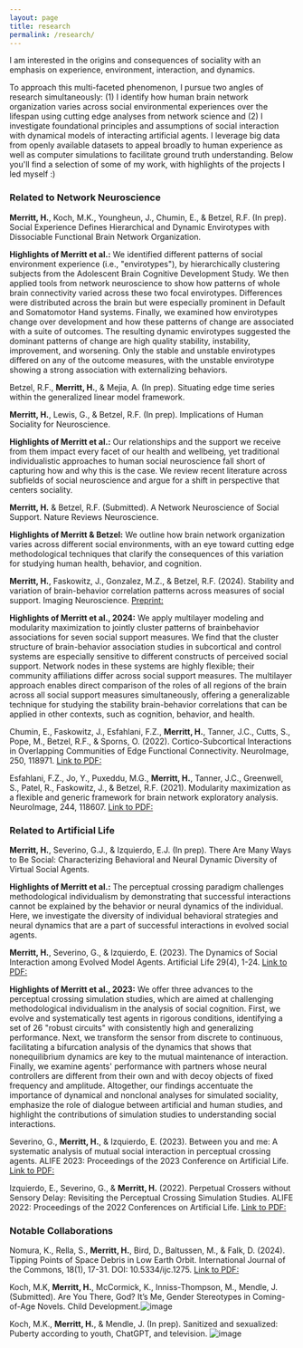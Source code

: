 ```yaml
---
layout: page
title: research
permalink: /research/
---
```


I am interested in the origins and consequences of sociality with an emphasis on experience, environment, interaction, and dynamics. 

To approach this multi-faceted phenomenon, I pursue two angles of research simultaneously: (1) I identify how human brain network organization varies across social environmental experiences over the lifespan using cutting edge analyses from network science and (2) I investigate foundational principles and assumptions of social interaction with dynamical models of interacting artificial agents. I leverage big data from openly available datasets to appeal broadly to human experience as well as computer simulations to facilitate ground truth understanding. Below you'll find a selection of some of my work, with highlights of the projects I led myself :)


### Related to Network Neuroscience
**Merritt, H.**, Koch, M.K., Youngheun, J., Chumin, E., & Betzel, R.F. (In prep). Social Experience Defines Hierarchical and Dynamic Envirotypes with Dissociable Functional Brain Network Organization.

**Highlights of Merritt et al.:** We identified different patterns of social environment experience (i.e., "envirotypes"), by hierarchically clustering subjects from the Adolescent Brain Cognitive Development Study. We then applied tools from network neuroscience to show how patterns of whole brain connectivity varied across these two focal envirotypes. Differences were distributed across the brain but were especially prominent in Default and Somatomotor Hand systems. Finally, we examined how envirotypes change over development and how these patterns of change are associated with a suite of outcomes. The resulting dynamic envirotypes suggested the dominant patterns of change are high quality stability, instability, improvement, and worsening. Only the stable and unstable envirotypes differed on any of the outcome measures, with the unstable envirotype showing a strong association with externalizing behaviors.


Betzel, R.F., **Merritt, H.**, & Mejia, A. (In prep). Situating edge time series within the generalized linear model framework.


**Merritt, H.**, Lewis, G., & Betzel, R.F. (In prep). Implications of Human Sociality for Neuroscience.

**Highlights of Merritt et al.:** Our relationships and the support we receive from them impact every facet of our health and wellbeing, yet traditional individualistic approaches to human social neuroscience fall short of capturing how and why this is the case. We review recent literature across subfields of social neuroscience and argue for a shift in perspective that centers sociality. 


**Merritt, H.** & Betzel, R.F. (Submitted). A Network Neuroscience of Social Support. Nature Reviews Neuroscience.

**Highlights of Merritt & Betzel:** We outline how brain network organization varies across different social environments, with an eye toward cutting edge methodological techniques that clarify the consequences of this variation for studying human health, behavior, and cognition.


**Merritt, H.**, Faskowitz, J., Gonzalez, M.Z., & Betzel, R.F. (2024). Stability and variation of brain-behavior correlation patterns across measures of social support. Imaging Neuroscience. [Preprint:](https://doi.org/10.1101/2023.03.23.533966)

**Highlights of Merritt et al., 2024:** We apply multilayer modeling and modularity maximization to jointly cluster patterns of brainbehavior associations for seven social support measures. We find that the cluster structure of brain-behavior association studies in subcortical and control systems are especially sensitive to different constructs of perceived social support. Network nodes in these systems are highly flexible; their community affiliations differ across social support measures.  The multilayer approach enables direct comparison of the roles of all regions of the brain
across all social support measures simultaneously, offering a generalizable technique for studying the stability brain-behavior correlations that can be applied in other contexts, such as cognition, behavior, and health.


Chumin, E., Faskowitz, J., Esfahlani, F.Z., **Merritt, H.**, Tanner, J.C., Cutts, S., Pope, M., Betzel, R.F., & Sporns, O. (2022). Cortico-Subcortical Interactions in Overlapping Communities of Edge Functional Connectivity. NeuroImage, 250, 118971. [Link to PDF:](https://www.sciencedirect.com/science/article/pii/S1053811922001008)


Esfahlani, F.Z., Jo, Y., Puxeddu, M.G., **Merritt, H.**, Tanner, J.C., Greenwell, S., Patel, R., Faskowitz, J., & Betzel, R.F. (2021). Modularity maximization as a flexible and generic framework for brain network exploratory analysis. NeuroImage, 244, 118607. [Link to PDF:](https://www.sciencedirect.com/science/article/pii/S1053811921008806)



### Related to Artificial Life
**Merritt, H.**, Severino, G.J., & Izquierdo, E.J. (In prep). There Are Many Ways to Be Social: Characterizing Behavioral and Neural Dynamic Diversity of Virtual Social Agents.

**Highlights of Merritt et al.:** The perceptual crossing paradigm challenges methodological individualism by demonstrating that successful interactions cannot be explained by the behavior or neural dynamics of the individual. Here, we investigate the diversity of individual behavioral strategies and neural dynamics that are a part of successful interactions in evolved social agents. 


**Merritt, H.**, Severino, G., & Izquierdo, E. (2023). The Dynamics of Social Interaction among Evolved Model Agents. Artificial Life 29(4), 1-24. [Link to PDF:](https://pubmed.ncbi.nlm.nih.gov/37988679/)

**Highlights of Merritt et al., 2023:** We offer three advances to the perceptual crossing simulation studies, which are aimed at challenging methodological individualism in the analysis of social cognition. First, we evolve and systematically test agents in rigorous conditions, identifying a set of 26 "robust circuits" with consistently high and generalizing performance. Next, we transform the sensor from discrete to continuous, facilitating a bifurcation analysis of the dynamics that shows that nonequilibrium dynamics are key to the mutual maintenance of interaction. Finally, we examine agents' performance with partners whose neural controllers are different from their own and with decoy objects of fixed frequency and amplitude. Altogether, our findings accentuate the importance of dynamical and nonclonal analyses for simulated sociality, emphasize the role of dialogue between artificial and human studies, and highlight the contributions of simulation studies to understanding social interactions.


Severino, G., **Merritt, H.**, & Izquierdo, E. (2023). Between you and me: A systematic analysis of mutual social interaction in perceptual crossing agents. ALIFE 2023: Proceedings of the 2023 Conference on Artificial Life. [Link to PDF:](chrome-extension://efaidnbmnnnibpcajpcglclefindmkaj/https://watermark.silverchair.com/isal_a_00609.pdf?token=AQECAHi208BE49Ooan9kkhW_Ercy7Dm3ZL_9Cf3qfKAc485ysgAAAz8wggM7BgkqhkiG9w0BBwagggMsMIIDKAIBADCCAyEGCSqGSIb3DQEHATAeBglghkgBZQMEAS4wEQQM51FgWmEAjI9jSzKDAgEQgIIC8uR-U36eF2zL3fl5hBWcgWCF2s0GpFMzLecgJ-K9GvnXQoYn2NMhHFlXwoBz_TyrV1Lc3LDw0IZDIR2JTs8nLxW4a3pO4PcCXln93nz4Du_uPFRMvQ5sF-GfJIhgNb6LwBV2OfqhYVJyCkjilCmeMuQWEGr1YTJ2KUOIQZcSK_ysijfZCjT2uDmrQNo0kFccBksszypWzidALk9X0vNKrBS52eEaDvxmvSCYq3R0hvX-u3F7MIFv_surK3Ouowg1OFotATy0yEfwM7RQ1hhHunJZBKNf_sFx6QpptjX7lFs7pMCHhTMqGHm2E3L51zliIVoPl0T23upRuibQgQKvbmLYqm0IQe31oeUgkwewSwpZsrPbNfQOt--OnlEBymYkFh4awweINRr_ADYMIpWIKfVUmV3rj5pYJ5E_1d3fZqGHgYwYaK7JFnu1PB1ghsc-WXrIQxLtRgSwGihaPJMpuctaOrccE9xD4BbL8XPipnooV8G_O2rMM9G2p47wsk4iQnz0ojGo0QYCj9uG2JHLH3wnZMEk_DNYQFn_1L4sIM8AxiN1fXzCasDRF27IPQRvJh_TdHl24zXca4VFaeR2lpW3prnArbYVSbRV3j150sd7q8NvwKhgUxysQ-GsecFTBwGwsEADalqcJcIdBhpc8uP9LE9AeqwgTYatMBg9JW3updCyfb0b9MJlAGS6b1iUfhUl3VKhpIQeoGbir_SPCJieltUvMp2KiBaT40ODswIfOKP2oXSucyP9G3ubjRKhHumBcliY6SJpfGPI7q_xMdwR_Yfpb5r0LeRZ5xgNtnKcjStICe3IgUbOeaMzdabaWh_gMBEgcKF1KHTU8zeHPBsX1bb7q39YLw-Taq5Ls3chgAuFNKyhhA64tQ-hjhqHFKNq-ysOryljMM47LUknwTS8OERjRRbJuTasFv0fgG05zn9FYvq9zKZRsjMIMVJW2ERBZeGU7Jxk-Gc4BBGCzr_Ix3POkQVSejyrK7T35wKOc-c)


Izquierdo, E., Severino, G., & **Merritt, H.** (2022). Perpetual Crossers without Sensory Delay: Revisiting the Perceptual Crossing Simulation Studies. ALIFE 2022: Proceedings of the 2022 Conferences on Artificial Life. [Link to PDF:](chrome-extension://efaidnbmnnnibpcajpcglclefindmkaj/https://par.nsf.gov/servlets/purl/10346668)



### Notable Collaborations
Nomura, K., Rella, S., **Merritt, H.**, Bird, D., Baltussen, M., & Falk, D. (2024). Tipping Points of Space Debris in Low Earth Orbit. International Journal of the Commons, 18(1), 17-31. DOI: 10.5334/ijc.1275. [Link to PDF:](https://thecommonsjournal.org/articles/10.5334/ijc.1275)

Koch, M.K, **Merritt, H.**, McCormick, K., Inniss-Thompson, M., Mendle, J. (Submitted). Are You There, God? It’s Me, Gender Stereotypes in Coming-of-Age Novels. Child Development.![image](https://github.com/h-merritt/h-merritt.github.io/assets/49077893/73d78d2c-b7c1-49ca-aa48-0046be71b963)

Koch, M.K., **Merritt, H.**, & Mendle, J. (In prep). Sanitized and sexualized: Puberty according to youth, ChatGPT, and television. ![image](https://github.com/h-merritt/h-merritt.github.io/assets/49077893/ee7babaf-48c0-4d82-bab1-73b8a978f8ee)


